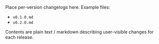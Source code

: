 Place per-version changelogs here. Example files:

- `v0.1.0.md`
- `v0.2.0.md`

Contents are plain text / markdown describing user-visible changes for each release.
